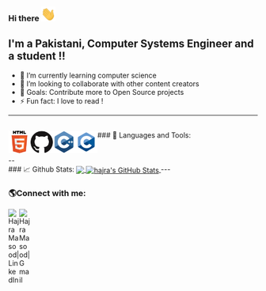 ### Hi there <img src="https://raw.githubusercontent.com/hajramasood000/hajramasood000/master/wave.gif" width="30px">


## I'm a Pakistani, Computer Systems Engineer and a student !!
- 🌱 I’m currently learning computer science
- 👯 I’m looking to collaborate with other content creators
- 🥅 Goals: Contribute more to Open Source projects 
- ⚡ Fun fact: I love to read !


---
<br />
### 🔧 Languages and Tools:
<img align="left" alt="HTML5" width="45px" src="https://raw.githubusercontent.com/github/explore/80688e429a7d4ef2fca1e82350fe8e3517d3494d/topics/html/html.png" />
<img align="left" alt="GitHub" width="45px" src="https://raw.githubusercontent.com/github/explore/78df643247d429f6cc873026c0622819ad797942/topics/github/github.png" />
<img align="left" alt="C++" width="45px" src="https://raw.githubusercontent.com/github/explore/80688e429a7d4ef2fca1e82350fe8e3517d3494d/topics/cpp/cpp.png" />
<img align="left" alt="C" width="45px" src="https://raw.githubusercontent.com/github/explore/80688e429a7d4ef2fca1e82350fe8e3517d3494d/topics/c/c.png" />

<br />
<br />

<br />
--
<br />
### &#x1f4c8; Github Stats:
<a href="https://github.com/hajramasood000/hajramasood000">
  <img align="center" src="https://github-readme-stats.vercel.app/api/top-langs/?username=hajramasood000&hide=java,html,tex&title_color=ffffff&text_color=c9cacc&icon_color=2bbc8a&bg_color=1d1f21&langs_count=3" />
</a>
<a href="https://github.com/hajramasood000/hajramasood000">
  <img align="center" src="https://github-readme-stats.vercel.app/api?username=hajramasood000&show_icons=true&line_height=27&count_private=true&title_color=ffffff&text_color=c9cacc&icon_color=2bbc8a&bg_color=1d1f21" alt="hajra's GitHub Stats" />

</a>
---

### 🌎Connect with me:


[<img align="left" alt="Hajra Masood| LinkedIn" width="22px" src="https://cdn.jsdelivr.net/npm/simple-icons@v3/icons/linkedin.svg" />][linkedin]
[<img align="left" alt="Hajra Masood| Gmail" width="22px" src="https://cdn.jsdelivr.net/npm/simple-icons@3.13.0/icons/gmail.svg" />][gmail]


<br />


[linkedin]: https://www.linkedin.com/in/hajra-masood-6aa700230/
[gmail]: hajramasood000@gmail.com
